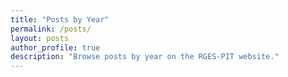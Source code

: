 ```yaml
---
title: "Posts by Year"
permalink: /posts/
layout: posts
author_profile: true
description: "Browse posts by year on the RGES-PIT website."
---
```

